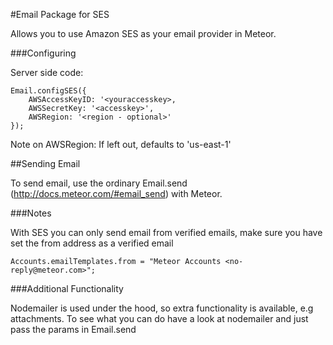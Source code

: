 #Email Package for SES

Allows you to use Amazon SES as your email provider in Meteor.

###Configuring


Server side code:
```
Email.configSES({
	AWSAccessKeyID: '<youraccesskey>,
    AWSSecretKey: '<accesskey>',
    AWSRegion: '<region - optional>'
});
```

Note on AWSRegion: If left out, defaults to 'us-east-1'


##Sending Email

To send email, use the ordinary Email.send (http://docs.meteor.com/#email_send) with Meteor.


###Notes

With SES you can only send email from verified emails, make sure you have set the from address as a verified email

```
Accounts.emailTemplates.from = "Meteor Accounts <no-reply@meteor.com>";
```

###Additional Functionality

Nodemailer is used under the hood, so extra functionality is available, e.g attachments. To see what you can do have a look at nodemailer and just pass the params in Email.send
